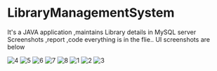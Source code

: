 # LibraryManagementSystem
It's a JAVA application ,maintains Library details in MySQL server
Screenshots ,report ,code everything is in the flie..
UI screenshots are below

![4](https://user-images.githubusercontent.com/69290897/134132861-c27a41c3-e3f7-4c59-a0b6-c25203d40354.PNG)
![5](https://user-images.githubusercontent.com/69290897/134132870-61e5a9f6-718b-4345-a4d1-ba547ad96e45.PNG)
![6](https://user-images.githubusercontent.com/69290897/134132872-73105fbb-a13a-471f-a0d9-aec0a680fce5.PNG)
![7](https://user-images.githubusercontent.com/69290897/134132875-42c2e62f-fb95-44d2-9a42-a34b9ebd33e1.PNG)
![8](https://user-images.githubusercontent.com/69290897/134132878-3e06fff0-a63f-4b7d-8ae8-8fb703accd1e.PNG)
![1](https://user-images.githubusercontent.com/69290897/134132881-29ee1af0-abed-4b8a-a5d4-0ddae3544101.PNG)
![2](https://user-images.githubusercontent.com/69290897/134132882-6d36e80c-78ec-42c9-86a0-7e417e44510d.PNG)
![3](https://user-images.githubusercontent.com/69290897/134132884-eb99e009-9bb2-48c4-80af-43717fc26a31.PNG)
